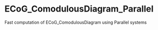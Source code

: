 # ECoG_ComodulousDiagram_Parallel
Fast computation of ECoG_ComodulousDiagram using Parallel systems
